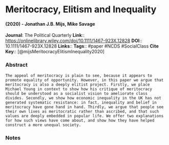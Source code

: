 # Meritocracy, Elitism and Inequality
#### (2020) - Jonathan J.B. Mijs, Mike Savage
**Journal**: The Political Quarterly
**Link**:: https://onlinelibrary.wiley.com/doi/10.1111/1467-923X.12828
**DOI**:: 10.1111/1467-923X.12828
**Links**:: 
**Tags**:: #paper #NCDS #SocialClass 
**Cite Key**:: [@mijsMeritocracyElitismInequality2020]

### Abstract

```
The appeal of meritocracy is plain to see, because it appears to promote equality of opportunity. However, in this paper we argue that meritocracy is also a deeply elitist project. Firstly, we place Michael Young in context to show how his critique of meritocracy should be understood as a socialist vision to ameliorate class divides. Secondly, we show how economic inequality in the UK has not generated systematic resistance: in fact, inequality and belief in meritocracy have gone hand in hand. Thirdly, we argue that people see their own lives as meritocratic rather than ascribed, and that such values are deeply embedded in popular life. We offer two explanations for how such views have come about, and show how they have helped construct a more unequal society.
```

### Notes

